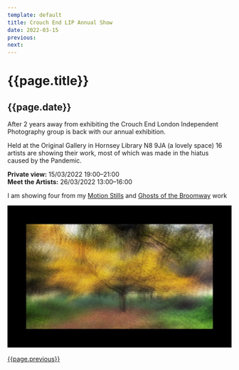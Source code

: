 ```yaml
---
template: default
title: Crouch End LIP Annual Show
date: 2022-03-15
previous:
next:
---
```


# {{page.title}}

## {{page.date}}

After 2 years away from exhibiting the Crouch End London Independent Photography group is back with our annual exhibition.

Held at the Original Gallery in Hornsey Library N8 9JA (a lovely space) 16 artists are showing their work, most of which was made in the hiatus caused by the Pandemic.

**Private view:** 15/03/2022 19:00–21:00<br />
**Meet the Artists:** 26/03/2022 13:00–16:00

I am showing four from my [Motion Stills](../motion-stills) and [Ghosts of the Broomway](../ghosts-of-the-broomway) work

![Motion Stills](../motion-stills/motion-stills-01.webp "Motion Stills")


[{{page.previous}}](2021-01-13-lip-chronicles-life-in-lockdown)